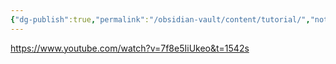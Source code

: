 ```yaml
---
{"dg-publish":true,"permalink":"/obsidian-vault/content/tutorial/","noteIcon":""}
---
```


https://www.youtube.com/watch?v=7f8e5IiUkeo&t=1542s